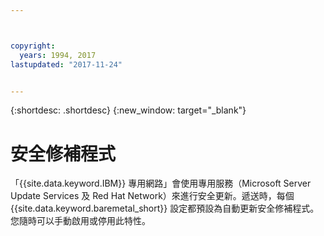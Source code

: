 ```yaml
---



copyright:
  years: 1994, 2017
lastupdated: "2017-11-24"


---
```


{:shortdesc: .shortdesc}
{:new_window: target="_blank"}


# 安全修補程式

「{{site.data.keyword.IBM}} 專用網路」會使用專用服務（Microsoft Server Update Services 及 Red Hat Network）來進行安全更新。遞送時，每個 {{site.data.keyword.baremetal_short}} 設定都預設為自動更新安全修補程式。您隨時可以手動啟用或停用此特性。
